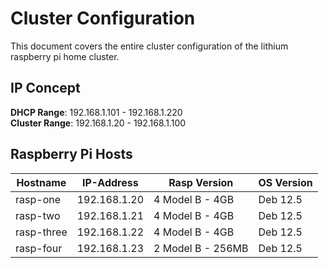# Cluster Configuration
This document covers the entire cluster configuration of the lithium raspberry pi home cluster. 

## IP Concept
<b>DHCP Range</b>: 192.168.1.101 - 192.168.1.220<br>
<b>Cluster Range</b>: 192.168.1.20 - 192.168.1.100

## Raspberry Pi Hosts
| Hostname    | IP-Address    | Rasp Version      | OS Version |
| ----------- | ------------- | ----------------- | ---------- |
| rasp-one    | 192.168.1.20  | 4 Model B - 4GB   | Deb 12.5   |
| rasp-two    | 192.168.1.21  | 4 Model B - 4GB   | Deb 12.5   |
| rasp-three  | 192.168.1.22  | 4 Model B - 4GB   | Deb 12.5   |
| rasp-four   | 192.168.1.23  | 2 Model B - 256MB | Deb 12.5   |
